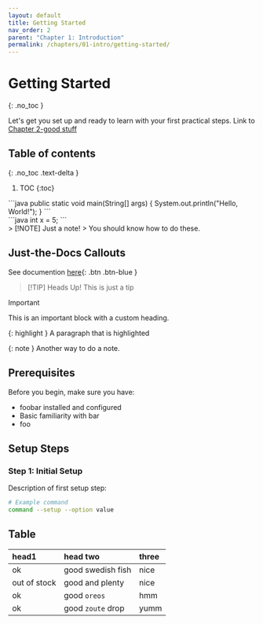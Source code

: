 ```yaml
---
layout: default
title: Getting Started
nav_order: 2
parent: "Chapter 1: Introduction"
permalink: /chapters/01-intro/getting-started/
---
```

<style>
div.good-code div,
div.good-code pre {
    background-color: rgba(209, 255, 211, 0.5) !important; /* Light green */
}
div.bad-code div,
div.bad-code pre {
    background-color: rgba(255, 209, 209, 0.5) !important;
}
div.okay-code div,
div.okay-code pre {
    background-color: rgba(253, 255, 201, 0.5) !important;
}
</style>
# Getting Started
{: .no_toc }

Let's get you set up and ready to learn with your first practical steps.
Link to [Chapter 2-good stuff](02-fundamentals/good-stuff)

## Table of contents
{: .no_toc .text-delta }

1. TOC
{:toc}

<div class="okay-code" markdown="1">
```java
public static void main(String[] args) {
  System.out.println("Hello, World!");
}
```
</div>

<div class="good-code" markdown="1">
```java
int x = 5;
```
</div>
> [!NOTE] Just a note!
> You should know how to do these.

## Just-the-Docs Callouts
See documention [here](https://just-the-docs.com/docs/ui-components/callouts/){: .btn .btn-blue } 

> [!TIP] Heads Up!
> This is just a tip

> [!IMPORTANT]
> This is an important block with a custom heading.

{: highlight }
A paragraph that is highlighted

{: note }
Another way to do a note.


## Prerequisites

Before you begin, make sure you have:
- foobar installed and configured
- Basic familiarity with bar
- foo

## Setup Steps

### Step 1: Initial Setup
Description of first setup step:

```bash
# Example command
command --setup --option value
```

## Table

| head1        | head two          | three |
|:-------------|:------------------|:------|
| ok           | good swedish fish | nice  |
| out of stock | good and plenty   | nice  |
| ok           | good `oreos`      | hmm   |
| ok           | good `zoute` drop | yumm  |
